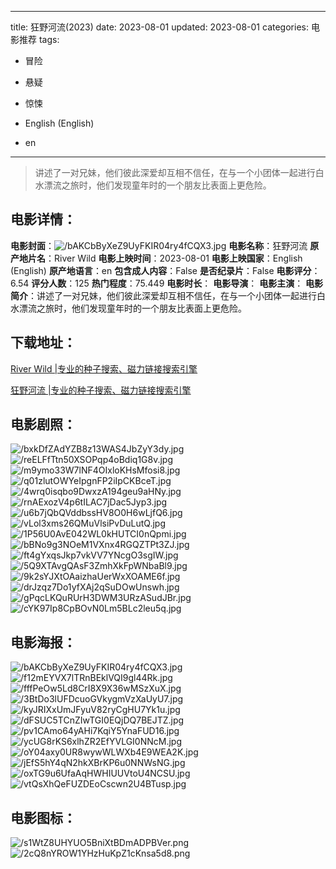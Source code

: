 
---
title: 狂野河流(2023)
date: 2023-08-01
updated: 2023-08-01
categories: 电影推荐
tags:
- 冒险
- 悬疑
- 惊悚

- English (English)
- en
---


> 讲述了一对兄妹，他们彼此深爱却互相不信任，在与一个小团体一起进行白水漂流之旅时，他们发现童年时的一个朋友比表面上更危险。

## **电影详情**：

**电影封面**：<img src="https://image.tmdb.org/t/p/w200/bAKCbByXeZ9UyFKIR04ry4fCQX3.jpg" alt="/bAKCbByXeZ9UyFKIR04ry4fCQX3.jpg" title="/bAKCbByXeZ9UyFKIR04ry4fCQX3.jpg">
**电影名称**：狂野河流
**原产地片名**：River Wild
**电影上映时间**：2023-08-01
**电影上映国家**：English (English)
**原产地语言**：en
**包含成人内容**：False
**是否纪录片**：False
**电影评分**：6.54
**评分人数**：125
**热门程度**：75.449
**电影时长**：
**电影导演**：
**电影主演**：
**电影简介**：讲述了一对兄妹，他们彼此深爱却互相不信任，在与一个小团体一起进行白水漂流之旅时，他们发现童年时的一个朋友比表面上更危险。

## **下载地址**：
[River Wild |专业的种子搜索、磁力链接搜索引擎](https://movie.amd794.com:2083/?search=River%20Wild&ordering=&mode=match_phrase&page_size=10&page=1)

[狂野河流 |专业的种子搜索、磁力链接搜索引擎](https://movie.amd794.com:2083/?search=%E7%8B%82%E9%87%8E%E6%B2%B3%E6%B5%81&ordering=&mode=match_phrase&page_size=10&page=1)
 

## **电影剧照**：
<img src="https://image.tmdb.org/t/p/original/bxkDfZAdYZB8z13WAS4JbZyY3dy.jpg" alt="/bxkDfZAdYZB8z13WAS4JbZyY3dy.jpg" title="/bxkDfZAdYZB8z13WAS4JbZyY3dy.jpg"><img src="https://image.tmdb.org/t/p/original/reELFfTtn50XSOPqp4oBdiq1G8v.jpg" alt="/reELFfTtn50XSOPqp4oBdiq1G8v.jpg" title="/reELFfTtn50XSOPqp4oBdiq1G8v.jpg"><img src="https://image.tmdb.org/t/p/original/m9ymo33W7lNF4OIxloKHsMfosi8.jpg" alt="/m9ymo33W7lNF4OIxloKHsMfosi8.jpg" title="/m9ymo33W7lNF4OIxloKHsMfosi8.jpg"><img src="https://image.tmdb.org/t/p/original/q01zlutOWYeIpgnFP2iIpCKBceT.jpg" alt="/q01zlutOWYeIpgnFP2iIpCKBceT.jpg" title="/q01zlutOWYeIpgnFP2iIpCKBceT.jpg"><img src="https://image.tmdb.org/t/p/original/4wrq0isqbo9DwxzA194geu9aHNy.jpg" alt="/4wrq0isqbo9DwxzA194geu9aHNy.jpg" title="/4wrq0isqbo9DwxzA194geu9aHNy.jpg"><img src="https://image.tmdb.org/t/p/original/rnAExozV4p6tILAC7jDac5Jyp3.jpg" alt="/rnAExozV4p6tILAC7jDac5Jyp3.jpg" title="/rnAExozV4p6tILAC7jDac5Jyp3.jpg"><img src="https://image.tmdb.org/t/p/original/u6b7jQbQVddbssHV8O0H6wLjfQ6.jpg" alt="/u6b7jQbQVddbssHV8O0H6wLjfQ6.jpg" title="/u6b7jQbQVddbssHV8O0H6wLjfQ6.jpg"><img src="https://image.tmdb.org/t/p/original/vLol3xms26QMuVlsiPvDuLutQ.jpg" alt="/vLol3xms26QMuVlsiPvDuLutQ.jpg" title="/vLol3xms26QMuVlsiPvDuLutQ.jpg"><img src="https://image.tmdb.org/t/p/original/1P56U0AvE042WL0kHUTCI0nQpmi.jpg" alt="/1P56U0AvE042WL0kHUTCI0nQpmi.jpg" title="/1P56U0AvE042WL0kHUTCI0nQpmi.jpg"><img src="https://image.tmdb.org/t/p/original/bBNo9g3NOeM1VXnx4RGQZTPt3ZJ.jpg" alt="/bBNo9g3NOeM1VXnx4RGQZTPt3ZJ.jpg" title="/bBNo9g3NOeM1VXnx4RGQZTPt3ZJ.jpg"><img src="https://image.tmdb.org/t/p/original/ft4gYxqsJkp7vkVV7YNcgO3sgIW.jpg" alt="/ft4gYxqsJkp7vkVV7YNcgO3sgIW.jpg" title="/ft4gYxqsJkp7vkVV7YNcgO3sgIW.jpg"><img src="https://image.tmdb.org/t/p/original/5Q9XTAvgQAsF3ZmhXkFpWNbaBl9.jpg" alt="/5Q9XTAvgQAsF3ZmhXkFpWNbaBl9.jpg" title="/5Q9XTAvgQAsF3ZmhXkFpWNbaBl9.jpg"><img src="https://image.tmdb.org/t/p/original/9k2sYJXtOAaizhaUerWxXOAME6f.jpg" alt="/9k2sYJXtOAaizhaUerWxXOAME6f.jpg" title="/9k2sYJXtOAaizhaUerWxXOAME6f.jpg"><img src="https://image.tmdb.org/t/p/original/drJzqz7Do1yfXAj2qSuDOwUnswh.jpg" alt="/drJzqz7Do1yfXAj2qSuDOwUnswh.jpg" title="/drJzqz7Do1yfXAj2qSuDOwUnswh.jpg"><img src="https://image.tmdb.org/t/p/original/gPqcLKQuRUrH3DWM3URzASudJBr.jpg" alt="/gPqcLKQuRUrH3DWM3URzASudJBr.jpg" title="/gPqcLKQuRUrH3DWM3URzASudJBr.jpg"><img src="https://image.tmdb.org/t/p/original/cYK97Ip8CpBOvN0Lm5BLc2leu5q.jpg" alt="/cYK97Ip8CpBOvN0Lm5BLc2leu5q.jpg" title="/cYK97Ip8CpBOvN0Lm5BLc2leu5q.jpg">

## **电影海报**：
<img src="https://image.tmdb.org/t/p/original/bAKCbByXeZ9UyFKIR04ry4fCQX3.jpg" alt="/bAKCbByXeZ9UyFKIR04ry4fCQX3.jpg" title="/bAKCbByXeZ9UyFKIR04ry4fCQX3.jpg"><img src="https://image.tmdb.org/t/p/original/f12mEYVX7lTRnBEklVQI9gl44Rk.jpg" alt="/f12mEYVX7lTRnBEklVQI9gl44Rk.jpg" title="/f12mEYVX7lTRnBEklVQI9gl44Rk.jpg"><img src="https://image.tmdb.org/t/p/original/fffPeOw5Ld8CrI8X9X36wMSzXuX.jpg" alt="/fffPeOw5Ld8CrI8X9X36wMSzXuX.jpg" title="/fffPeOw5Ld8CrI8X9X36wMSzXuX.jpg"><img src="https://image.tmdb.org/t/p/original/3BtDo3lUFDcuoGVkygmVzXaUyU7.jpg" alt="/3BtDo3lUFDcuoGVkygmVzXaUyU7.jpg" title="/3BtDo3lUFDcuoGVkygmVzXaUyU7.jpg"><img src="https://image.tmdb.org/t/p/original/kyJRIXxUmJFyuV82ryCgHU7Yk1u.jpg" alt="/kyJRIXxUmJFyuV82ryCgHU7Yk1u.jpg" title="/kyJRIXxUmJFyuV82ryCgHU7Yk1u.jpg"><img src="https://image.tmdb.org/t/p/original/dFSUC5TCnZIwTGI0EQjDQ7BEJTZ.jpg" alt="/dFSUC5TCnZIwTGI0EQjDQ7BEJTZ.jpg" title="/dFSUC5TCnZIwTGI0EQjDQ7BEJTZ.jpg"><img src="https://image.tmdb.org/t/p/original/pv1CAmo64yAHi7KqiY5YnaFUD16.jpg" alt="/pv1CAmo64yAHi7KqiY5YnaFUD16.jpg" title="/pv1CAmo64yAHi7KqiY5YnaFUD16.jpg"><img src="https://image.tmdb.org/t/p/original/ycUG8rKS6xlhZR2EfYVLGI0NNcM.jpg" alt="/ycUG8rKS6xlhZR2EfYVLGI0NNcM.jpg" title="/ycUG8rKS6xlhZR2EfYVLGI0NNcM.jpg"><img src="https://image.tmdb.org/t/p/original/oY04axy0UR8wywWLWXb4E9WEA2K.jpg" alt="/oY04axy0UR8wywWLWXb4E9WEA2K.jpg" title="/oY04axy0UR8wywWLWXb4E9WEA2K.jpg"><img src="https://image.tmdb.org/t/p/original/jEfS5hY4qN2hkXBrKP6u0NNWsNG.jpg" alt="/jEfS5hY4qN2hkXBrKP6u0NNWsNG.jpg" title="/jEfS5hY4qN2hkXBrKP6u0NNWsNG.jpg"><img src="https://image.tmdb.org/t/p/original/oxTG9u6UfaAqHWHIUUVtoU4NCSU.jpg" alt="/oxTG9u6UfaAqHWHIUUVtoU4NCSU.jpg" title="/oxTG9u6UfaAqHWHIUUVtoU4NCSU.jpg"><img src="https://image.tmdb.org/t/p/original/vtQsXhQeFUZDEoCscwn2U4BTusp.jpg" alt="/vtQsXhQeFUZDEoCscwn2U4BTusp.jpg" title="/vtQsXhQeFUZDEoCscwn2U4BTusp.jpg">

## **电影图标**：
<img src="https://image.tmdb.org/t/p/original/s1WtZ8UHYUO5BniXtBDmADPBVer.png" alt="/s1WtZ8UHYUO5BniXtBDmADPBVer.png" title="/s1WtZ8UHYUO5BniXtBDmADPBVer.png"><img src="https://image.tmdb.org/t/p/original/2cQ8nYROW1YHzHuKpZ1cKnsa5d8.png" alt="/2cQ8nYROW1YHzHuKpZ1cKnsa5d8.png" title="/2cQ8nYROW1YHzHuKpZ1cKnsa5d8.png">
